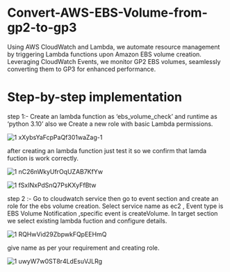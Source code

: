 # Convert-AWS-EBS-Volume-from-gp2-to-gp3
Using AWS CloudWatch and Lambda, we automate resource management by triggering Lambda functions upon Amazon EBS volume creation. Leveraging CloudWatch Events, we monitor GP2 EBS volumes, seamlessly converting them to GP3 for enhanced performance.

# Step-by-step implementation 
step 1:- Create an lambda function as ‘ebs_volume_check’ and runtime as ‘python 3.10’ also we Create a new role with basic Lambda permissions.

![1 xXybsYaFcpPaQf301waZag-1](https://github.com/jagati2/Convert-AWS-EBS-Volume-from-gp2-to-gp3/assets/105737471/55068ea3-70e6-45ed-a491-a39c2439d592)

after creating an lambda function just test it so we confirm that lamda fuction is work correctly.

![1 nC26nWkyUfrOqUZAB7KfYw](https://github.com/jagati2/Convert-AWS-EBS-Volume-from-gp2-to-gp3/assets/105737471/2d57a2e2-0138-4aca-9f13-8a212444af29)

![1 fSxINxPdSnQ7PsKXyFfBtw](https://github.com/jagati2/Convert-AWS-EBS-Volume-from-gp2-to-gp3/assets/105737471/76353031-0b39-4d27-93a3-620a4f1609fe)

step 2 :- Go to cloudwatch service then go to event section and create an role for the ebs volume creation. Select service name as ec2 , Event type is EBS Volume Notification ,specific event is createVolume. In target section we select existing lambda fuction and configure details.

![1 RQHwVid29ZbpwkFQpEEHmQ](https://github.com/jagati2/Convert-AWS-EBS-Volume-from-gp2-to-gp3/assets/105737471/1b626a74-3a70-494f-9cd0-2d496decf8ff)

give name as per your requirement and creating role.

![1 uwyW7w0ST8r4LdEsuVJLRg](https://github.com/jagati2/Convert-AWS-EBS-Volume-from-gp2-to-gp3/assets/105737471/cfdc18a0-e387-4b8d-8437-8bbc826c1bb9)


